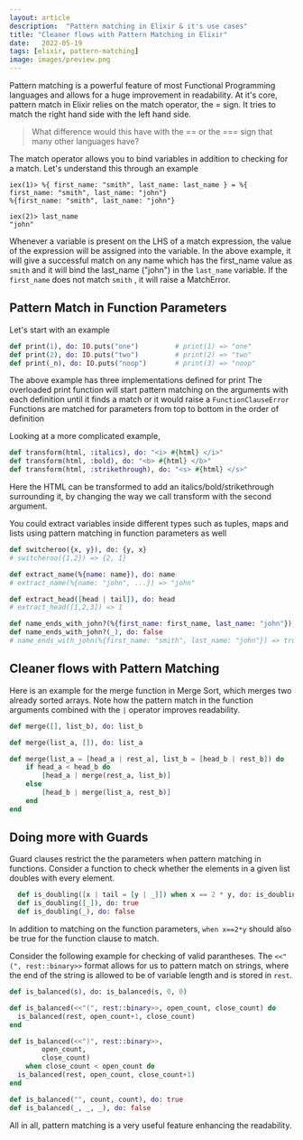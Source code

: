 ```yaml
---
layout: article
description:  "Pattern matching in Elixir & it's use cases"
title: "Cleaner flows with Pattern Matching in Elixir"
date:   2022-05-19
tags: [elixir, pattern-matching]
image: images/preview.png
---
```


Pattern matching is a powerful feature of most Functional Programming languages and allows for a huge improvement in readability.
At it's core, pattern match in Elixir relies on the match operator, the = sign. It tries to match the right hand side with the left hand side. 
> What difference would this have with the == or the === sign that many other languages have?

The match operator allows you to bind variables in addition to checking for a match. Let's understand this through an example

```console
iex(1)> %{ first_name: "smith", last_name: last_name } = %{ first_name: "smith", last_name: "john"}
%{first_name: "smith", last_name: "john"}

iex(2)> last_name
"john"
```

Whenever a variable is present on the LHS of a match expression, the value of the expression will be assigned into the variable. In the above example,  it will give a successful match on any name which has the first_name value as `smith` and it will bind the last_name ("john") in the `last_name` variable. If the `first_name` does not match `smith` , it will raise a MatchError.

## Pattern Match in Function Parameters

Let's start with an example 

```elixir
def print(1), do: IO.puts("one")         # print(1) => "one"
def print(2), do: IO.puts("two")         # print(2) => "two"
def print(_n), do: IO.puts("noop")       # print(3) => "noop"
```

The above example has three implementations defined for print
The overloaded print function will start pattern matching on the arguments with each definition until it finds a match or it would raise a `FunctionClauseError`
Functions are matched for parameters from top to bottom in the order of definition

Looking at a more complicated example, 

```elixir
def transform(html, :italics), do: "<i> #{html} </i>"
def transform(html, :bold), do: "<b> #{html} </b>"
def transform(html, :strikethrough), do: "<s> #{html} </s>"
```

Here the HTML can be transformed to add an italics/bold/strikethrough surrounding it, by 
changing the way we call transform with the second argument.

You could extract variables inside different types such as tuples, maps and lists using pattern matching in function parameters as well

```elixir
def switcheroo({x, y}), do: {y, x}
# switcheroo({1,2}) => {2, 1}

def extract_name(%{name: name}), do: name
# extract_name(%{name: "john", ...}) => "john"

def extract_head([head | tail]), do: head
# extract_head([1,2,3]) => 1

def name_ends_with_john?(%{first_name: first_name, last_name: "john"}), do: true
def name_ends_with_john?(_), do: false
# name_ends_with_john(%{first_name: "smith", last_name: "john"}) => true
```

## Cleaner flows with Pattern Matching

Here is an example for the merge function in Merge Sort, which merges two already sorted arrays. Note how the pattern match in the function arguments combined with the `|`  operator improves readability.

```elixir
def merge([], list_b), do: list_b

def merge(list_a, []), do: list_a

def merge(list_a = [head_a | rest_a], list_b = [head_b | rest_b]) do
	if head_a < head_b do
		[head_a | merge(rest_a, list_b)]
	else
		[head_b | merge(list_a, rest_b)]
	end
end
```

## Doing more with Guards

Guard clauses restrict the the parameters when pattern matching in functions. Consider a function to check whether the elements in a given list doubles with every element.

```elixir
  def is_doubling([x | tail = [y | _]]) when x == 2 * y, do: is_doubling(tail)
  def is_doubling([_]), do: true
  def is_doubling(_), do: false
```
In addition to matching on the function parameters, `when x==2*y` should also be true for the function clause to match. 

Consider the following example for checking of valid parantheses. 
The `<<"(", rest::binary>>` format allows for us to pattern match on strings, where the end of the string is allowed to be of variable length and is stored in `rest`.

```elixir
def is_balanced(s), do: is_balanced(s, 0, 0)

def is_balanced(<<"(", rest::binary>>, open_count, close_count) do
  is_balanced(rest, open_count+1, close_count)
end

def is_balanced(<<")", rest::binary>>,
		open_count,
		close_count)
	when close_count < open_count do
  is_balanced(rest, open_count, close_count+1)
end

def is_balanced("", count, count), do: true
def is_balanced(_, _, _), do: false
```

All in all, pattern matching is a very useful feature enhancing the readability.